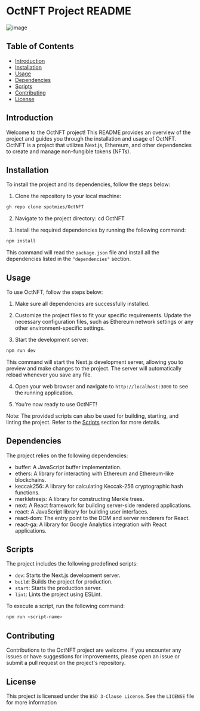 # OctNFT Project README
![image](https://github.com/spotmies/OctNFT/assets/90003260/f687fef9-3f08-4844-be4b-cb57724b615b)

## Table of Contents
- [Introduction](#introduction)
- [Installation](#installation)
- [Usage](#usage)
- [Dependencies](#dependencies)
- [Scripts](#scripts)
- [Contributing](#contributing)
- [License](#license)

## Introduction
Welcome to the OctNFT project! This README provides an overview of the project and guides you through the installation and usage of OctNFT. OctNFT is a project that utilizes Next.js, Ethereum, and other dependencies to create and manage non-fungible tokens (NFTs). 

## Installation
To install the project and its dependencies, follow the steps below:

1. Clone the repository to your local machine:
```bash
gh repo clone spotmies/OctNFT
```

2. Navigate to the project directory:
cd OctNFT

3. Install the required dependencies by running the following command:
```bash
npm install
```

This command will read the `package.json` file and install all the dependencies listed in the `"dependencies"` section.

## Usage
To use OctNFT, follow the steps below:

1. Make sure all dependencies are successfully installed.

2. Customize the project files to fit your specific requirements. Update the necessary configuration files, such as Ethereum network settings or any other environment-specific settings.

3. Start the development server:
```bash
npm run dev
```

This command will start the Next.js development server, allowing you to preview and make changes to the project. The server will automatically reload whenever you save any file.

4. Open your web browser and navigate to `http://localhost:3000` to see the running application.

5. You're now ready to use OctNFT!

Note: The provided scripts can also be used for building, starting, and linting the project. Refer to the [Scripts](#scripts) section for more details.

## Dependencies
The project relies on the following dependencies:

- buffer: A JavaScript buffer implementation.
- ethers: A library for interacting with Ethereum and Ethereum-like blockchains.
- keccak256: A library for calculating Keccak-256 cryptographic hash functions.
- merkletreejs: A library for constructing Merkle trees.
- next: A React framework for building server-side rendered applications.
- react: A JavaScript library for building user interfaces.
- react-dom: The entry point to the DOM and server renderers for React.
- react-ga: A library for Google Analytics integration with React applications.

## Scripts
The project includes the following predefined scripts:

- `dev`: Starts the Next.js development server.
- `build`: Builds the project for production.
- `start`: Starts the production server.
- `lint`: Lints the project using ESLint.

To execute a script, run the following command:
```bash
npm run <script-name>
```

## Contributing
Contributions to the OctNFT project are welcome. If you encounter any issues or have suggestions for improvements, please open an issue or submit a pull request on the project's repository.

## License
This project is licensed under the `BSD 3-Clause License`. See the `LICENSE` file for more information
